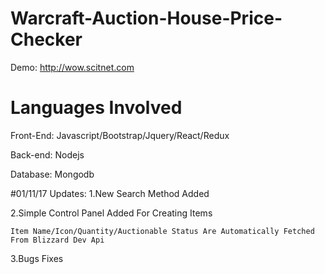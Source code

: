 # Warcraft-Auction-House-Price-Checker

Demo: http://wow.scitnet.com

# Languages Involved
Front-End: Javascript/Bootstrap/Jquery/React/Redux

Back-end: Nodejs

Database: Mongodb

#01/11/17 Updates:
  1.New Search Method Added
  
  2.Simple Control Panel Added For Creating Items

    Item Name/Icon/Quantity/Auctionable Status Are Automatically Fetched From Blizzard Dev Api

  3.Bugs Fixes
